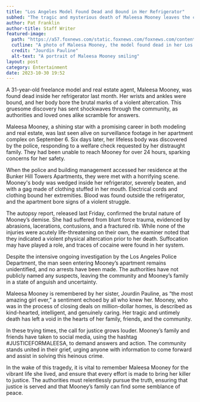 ```yaml
---
title: "Los Angeles Model Found Dead and Bound in Her Refrigerator"
subhed: "The tragic and mysterious death of Maleesa Mooney leaves the community searching for answers"
author: Pat Franklin
author-title: Staff Writer
featured-image: 
  path: "https://a57.foxnews.com/static.foxnews.com/foxnews.com/content/uploads/2023/09/720/405/Maleesa-Pauline_01.jpg?ve=1&tl=1"
  cutline: "A photo of Maleesa Mooney, the model found dead in her Los Angeles apartment"
  credit: "Jourdin Pauline"
  alt-text: "A portrait of Maleesa Mooney smiling"
layout: post
category: Entertainment
date: 2023-10-30 19:52
---
```


A 31-year-old freelance model and real estate agent, Maleesa Mooney, was found dead inside her refrigerator last month. Her wrists and ankles were bound, and her body bore the brutal marks of a violent altercation. This gruesome discovery has sent shockwaves through the community, as authorities and loved ones alike scramble for answers.

Maleesa Mooney, a shining star with a promising career in both modeling and real estate, was last seen alive on surveillance footage in her apartment complex on September 6. Six days later, her lifeless body was discovered by the police, responding to a welfare check requested by her distraught family. They had been unable to reach Mooney for over 24 hours, sparking concerns for her safety.

When the police and building management accessed her residence at the Bunker Hill Towers Apartments, they were met with a horrifying scene. Mooney's body was wedged inside her refrigerator, severely beaten, and with a gag made of clothing stuffed in her mouth. Electrical cords and clothing bound her extremities. Blood was found outside the refrigerator, and the apartment bore signs of a violent struggle.

The autopsy report, released last Friday, confirmed the brutal nature of Mooney’s demise. She had suffered from blunt force trauma, evidenced by abrasions, lacerations, contusions, and a fractured rib. While none of the injuries were acutely life-threatening on their own, the examiner noted that they indicated a violent physical altercation prior to her death. Suffocation may have played a role, and traces of cocaine were found in her system.

Despite the intensive ongoing investigation by the Los Angeles Police Department, the man seen entering Mooney’s apartment remains unidentified, and no arrests have been made. The authorities have not publicly named any suspects, leaving the community and Mooney’s family in a state of anguish and uncertainty.

Maleesa Mooney is remembered by her sister, Jourdin Pauline, as “the most amazing girl ever,” a sentiment echoed by all who knew her. Mooney, who was in the process of closing deals on million-dollar homes, is described as kind-hearted, intelligent, and genuinely caring. Her tragic and untimely death has left a void in the hearts of her family, friends, and the community.

In these trying times, the call for justice grows louder. Mooney’s family and friends have taken to social media, using the hashtag #JUSTICEFORMALEESA, to demand answers and action. The community stands united in their grief, urging anyone with information to come forward and assist in solving this heinous crime.

In the wake of this tragedy, it is vital to remember Maleesa Mooney for the vibrant life she lived, and ensure that every effort is made to bring her killer to justice. The authorities must relentlessly pursue the truth, ensuring that justice is served and that Mooney’s family can find some semblance of peace.
